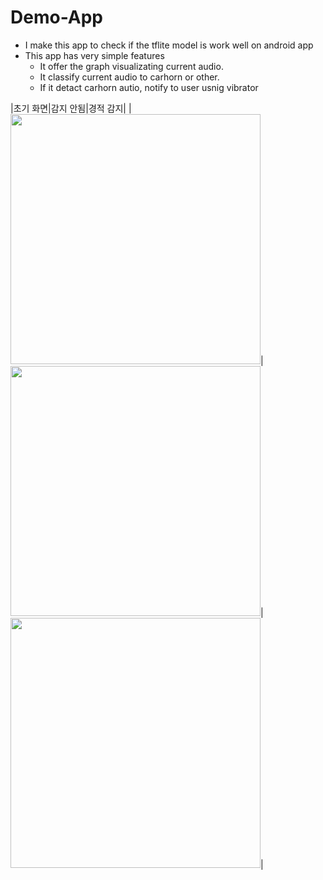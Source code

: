 # Demo-App
- I make this app to check if the tflite model is work well on android app
- This app has very simple features
  - It offer the graph visualizating current audio.
  - It classify current audio to carhorn or other.
  - If it detact carhorn autio, notify to user usnig vibrator

|초기 화면|감지 안됨|경적 감지|
|<img src="https://github.com/haZuny/emergency-sound-notification-app/assets/64102831/61b49919-9bba-4935-a8d4-b4a8c3d9a6fb" width="400">|<img src="https://github.com/haZuny/emergency-sound-notification-app/assets/64102831/d3b11d18-3a67-4477-a023-0b64677f3d7c" width="400">|<img src="https://github.com/haZuny/emergency-sound-notification-app/assets/64102831/9deeacb3-24f0-40c3-a62c-303fdba9e8e1" width="400">|
